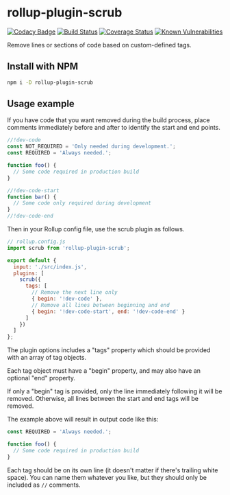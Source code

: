 # rollup-plugin-scrub

[![Codacy Badge](https://api.codacy.com/project/badge/Grade/a7725697bc994000be4fe6f4c0f6f559)](https://www.codacy.com/manual/rav2040/rollup-plugin-scrub?utm_source=github.com&amp;utm_medium=referral&amp;utm_content=rav2040/rollup-plugin-scrub&amp;utm_campaign=Badge_Grade)
[![Build Status](https://travis-ci.com/rav2040/rollup-plugin-scrub.svg?branch=master)](https://travis-ci.com/rav2040/rollup-plugin-scrub)
[![Coverage Status](https://coveralls.io/repos/github/rav2040/rollup-plugin-scrub/badge.svg?branch=master)](https://coveralls.io/github/rav2040/rollup-plugin-scrub?branch=master)
[![Known Vulnerabilities](https://snyk.io/test/github/rav2040/rollup-plugin-scrub/badge.svg?targetFile=package.json)](https://snyk.io/test/github/rav2040/rollup-plugin-scrub?targetFile=package.json)

Remove lines or sections of code based on custom-defined tags.

## Install with NPM

```bash
npm i -D rollup-plugin-scrub
```

## Usage example

If you have code that you want removed during the build process, place comments immediately before and after to identify the start and end points.

```js
//!dev-code
const NOT_REQUIRED = 'Only needed during development.';
const REQUIRED = 'Always needed.';

function foo() {
  // Some code required in production build
}

//!dev-code-start
function bar() {
  // Some code only required during development
}
//!dev-code-end
```

Then in your Rollup config file, use the scrub plugin as follows.

```js
// rollup.config.js
import scrub from 'rollup-plugin-scrub';

export default {
  input: './src/index.js',
  plugins: [
    scrub({
      tags: [
        // Remove the next line only
        { begin: '!dev-code' },
        // Remove all lines between beginning and end
        { begin: '!dev-code-start', end: '!dev-code-end' }
      ]
    })
  ]
};
```

The plugin options includes a "tags" property which should be provided with an array of tag objects.

Each tag object must have a "begin" property, and may also have an optional "end" property.

If only a "begin" tag is provided, only the line immediately following it will be removed. Otherwise, all lines between the start and end tags will be removed.

The example above will result in output code like this:

```js
const REQUIRED = 'Always needed.';

function foo() {
  // Some code required in production build
}
```

Each tag should be on its own line (it doesn't matter if there's trailing white space). You can name them whatever you like, but they should only be included as `//` comments.
